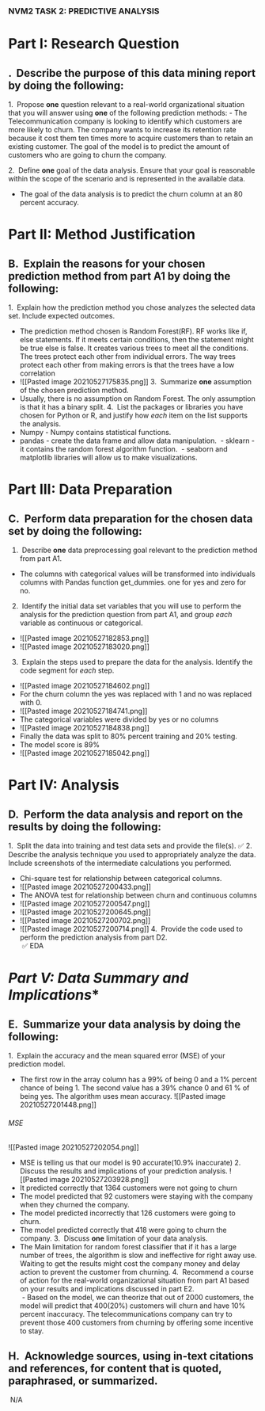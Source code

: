 ### NVM2 TASK 2: PREDICTIVE ANALYSIS
# **Part I: Research Question**

## .  Describe the purpose of this data mining report by doing the following:

1.  Propose **one** question relevant to a real-world organizational situation that you will answer using **one** of the following prediction methods:
- The Telecommunication company is looking to identify which customers are more likely to churn. The company wants to increase its retention rate because it cost them ten times more to acquire customers than to retain an existing customer. The goal of the model is to predict the amount of customers who are going to churn the company.


2.  Define **one** goal of the data analysis. Ensure that your goal is reasonable within the scope of the scenario and is represented in the available data.  
- The goal of the data analysis is to predict the churn column at an 80 percent accuracy.

# **Part II: Method Justification**

## B.  Explain the reasons for your chosen prediction method from part A1 by doing the following:

1.  Explain how the prediction method you chose analyzes the selected data set. Include expected outcomes.
- The prediction method chosen is Random Forest(RF). RF works like if, else statements. If it meets certain conditions, then the statement might be true else is false. It creates various trees to meet all the conditions. The trees protect each other from individual errors. The way trees protect each other from making errors is that the trees have a low correlation
- ![[Pasted image 20210527175835.png]]
3.  Summarize **one** assumption of the chosen prediction method.
- Usually, there is no assumption on Random Forest. The only assumption is that it has a binary split. 
4.  List the packages or libraries you have chosen for Python or R, and justify how _each_ item on the list supports the analysis.  
- Numpy - Numpy contains statistical functions.
- pandas - create the data frame and allow data manipulation.
 - sklearn - it contains the random forest algorithm function.
 - seaborn and matplotlib libraries will allow us to make visualizations. 

# **Part III: Data Preparation**

## C.  Perform data preparation for the chosen data set by doing the following:

1.  Describe **one** data preprocessing goal relevant to the prediction method from part A1.
- The columns with categorical values will be transformed into individuals columns with Pandas function get_dummies. one for yes and zero for no.
2.  Identify the initial data set variables that you will use to perform the analysis for the prediction question from part A1, and group _each_ variable as continuous or categorical. 
- ![[Pasted image 20210527182853.png]]
- ![[Pasted image 20210527183020.png]]
3.  Explain the steps used to prepare the data for the analysis. Identify the code segment for _each_ step.
- ![[Pasted image 20210527184602.png]]
- For the churn column the yes was replaced with 1 and no was replaced with 0.
- ![[Pasted image 20210527184741.png]]
- The categorical variables were divided by yes or no columns 
- ![[Pasted image 20210527184838.png]]
- Finally the data was split to 80% percent training and 20% testing.
- The model score is 89% 
- ![[Pasted image 20210527185042.png]]
 

# **Part IV: Analysis**

## D.  Perform the data analysis and report on the results by doing the following:

1.  Split the data into training and test data sets and provide the file(s).
✅
2.  Describe the analysis technique you used to appropriately analyze the data. Include screenshots of the intermediate calculations you performed.
- Chi-square test for relationship between categorical columns.
- ![[Pasted image 20210527200433.png]]
- The ANOVA test for relationship between churn and continuous columns 
- ![[Pasted image 20210527200547.png]] 
- ![[Pasted image 20210527200645.png]]
- ![[Pasted image 20210527200702.png]]
- ![[Pasted image 20210527200714.png]]
4.  Provide the code used to perform the prediction analysis from part D2.  
 ✅ EDA

# *Part V: Data Summary and Implications**

## E.  Summarize your data analysis by doing the following:

1.  Explain the accuracy and the mean squared error (MSE) of your prediction model.
- The first row in the array column has a 99% of being 0 and a 1% percent chance of being 1. The second value has a 39% chance 0 and 61 % of being yes. The algorithm uses mean accuracy.
![[Pasted image 20210527201448.png]]
###### MSE
![[Pasted image 20210527202054.png]]
- MSE is telling us that our model is 90 accurate(10.9% inaccurate)
2.  Discuss the results and implications of your prediction analysis.
![[Pasted image 20210527203928.png]]
- It predicted correctly that 1364 customers were not going to churn
- The model predicted that 92 customers were staying with the company when they churned the company. 
- The model predicted incorrectly that 126 customers were going to churn. 
- The model predicted correctly that 418 were going to churn the company.
3.  Discuss **one** limitation of your data analysis.
 - The Main limitation for random forest classifier that if it has a large number of trees, the algorithm is slow and ineffective for right away use. Waiting to get the results might cost the company money and delay action to prevent the customer from churning. 
4.  Recommend a course of action for the real-world organizational situation from part A1 based on your results and implications discussed in part E2.  
 - Based on the model, we can theorize that out of 2000 customers, the model will predict that 400(20%) customers will churn and have 10% percent inaccuracy. The telecommunications company can try to prevent those 400 customers from churning by offering some incentive to stay. 



## H.  Acknowledge sources, using in-text citations and references, for content that is quoted, paraphrased, or summarized.  
 N/A

